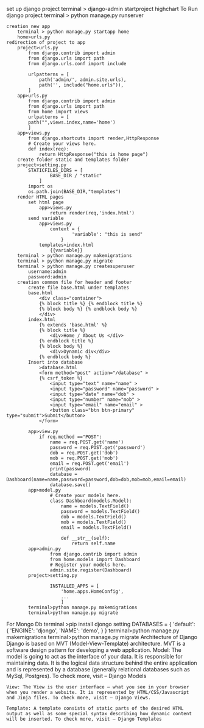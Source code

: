 set up django project
    terminal > django-admin startproject highchart
    To Run django project
    terminal > python manage.py runserver

    creation new app 
        terminal > python manage.py startapp home
        home>urls.py
    redirection of project to app
        project>urls.py
            from django.contrib import admin
            from django.urls import path
            from django.urls.conf import include

            urlpatterns = [
                path('admin/', admin.site.urls),
                path('', include("home.urls")),
            ]
        app>urls.py
            from django.contrib import admin
            from django.urls import path
            from home import views
            urlpatterns = [
            path("",views.index,name='home')
            ]
        app>views.py
            from django.shortcuts import render,HttpResponse
            # Create your views here.
            def index(req):
                return HttpResponse("this is home page")
        create folder static and templates folder
        project>setting.py 
            STATICFILES_DIRS = [
                    BASE_DIR / "static"
                ]
            import os
            os.path.join(BASE_DIR,"templates")
        render HTML pages
            set html page
                app>views.py
                    return render(req,'index.html')
            send variable 
                app>views.py
                    context = {
                            'variable': "this is send"
                        }
                templates>index.html
                    {{variable}}
        terminal > python manage.py makemigrations
        terminal > python manage.py migrate
        terminal > python manage.py createsuperuser
            username:admin 
            password:admin
        creation common file for header and footer 
            create file base.html under templates
            base.html
                <div class="container">
                {% block title %} {% endblock title %}
                {% block body %} {% endblock body %}
                </div>
            index.html
                {% extends 'base.html' %}
                {% block title %}
                    <div>Home / About Us </div>
                {% endblock title %}
                {% block body %}
                    <div>Dynamic div</div>
                {% endblock body %}
            Insert into database 
                >database.html
                <form method="post" action="/database" >
                {% csrf_token %}
                    <input type="text" name="name" >  
                    <input type="password" name="password" >
                    <input type="date" name="dob" >
                    <input type="number" name="mob" >
                    <input type="email" name="email" >
                    <button class="btn btn-primary" type="submit">Submit</button>
                </form>

            app>view.py
                if req.method =="POST":
                    name = req.POST.get('name')
                    password = req.POST.get('password')
                    dob = req.POST.get('dob')
                    mob = req.POST.get('mob')
                    email = req.POST.get('email')
                    print(password)
                    database = Dashboard(name=name,password=password,dob=dob,mob=mob,email=email)
                    database.save()
            app>model.py
                    # Create your models here.
                    class Dashboard(models.Model):
                        name = models.TextField()
                        password = models.TextField()
                        dob = models.TextField()
                        mob = models.TextField()
                        email = models.TextField()

                        def __str__(self):
                            return self.name
            app>admin.py
                    from django.contrib import admin
                    from home.models import Dashboard
                    # Register your models here.
                    admin.site.register(Dashboard)
            project>setting.py
                    
                    INSTALLED_APPS = [
                        'home.apps.HomeConfig',
                        ...
                        ]
            terminal>python manage.py makemigrations
            terminal>python manage.py migrate
For Mongo Db
        terminal >pip install djongo
        setting
        DATABASES = {
            'default': {
                'ENGINE': 'djongo',
                'NAME': 'demo',
            }
        }
        terminal>python manage.py makemigrations
        terminal>python manage.py migrate
Architecture of Django
    Django is based on MVT (Model-View-Template) architecture. MVT is a software design pattern for developing a web application. 
    Model: The model is going to act as the interface of your data. It is responsible for maintaining data. It is the logical data structure behind the entire application and is represented by a database (generally relational databases such as MySql, Postgres). To check more, visit – Django Models 

    View: The View is the user interface — what you see in your browser when you render a website. It is represented by HTML/CSS/Javascript and Jinja files. To check more, visit – Django Views. 

    Template: A template consists of static parts of the desired HTML output as well as some special syntax describing how dynamic content will be inserted. To check more, visit – Django Templates 


